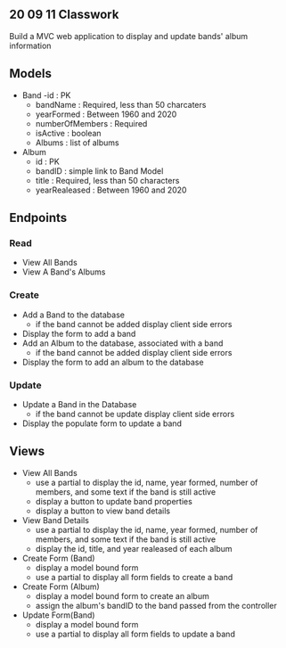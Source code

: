 ## 20 09 11 Classwork

Build a MVC web application to display and update bands' album information

## Models
- Band 
	-id : PK
	- bandName : Required, less than 50 charcaters
	- yearFormed : Between 1960 and 2020
	- numberOfMembers : Required
	- isActive : boolean
	- Albums : list of albums
- Album
	- id : PK
	- bandID : simple link to Band Model
	- title : Required, less than 50 characters
	- yearRealeased : Between 1960 and 2020

## Endpoints
### Read
- View All Bands
- View A Band's Albums

### Create
- Add a Band to the database
  - if the band cannot be added display client side errors
- Display the form to add a band
- Add an Album to the database, associated with a band
  - if the band cannot be added display client side errors
- Display the form to add an album to the database

### Update
- Update a Band in the Database
  - if the band cannot be update display client side errors
- Display the populate form to update a band

## Views
- View All Bands
  - use a partial to display the id, name, year formed, number of members, and some text if the band is still active
  - display a button to update band properties
  - display a button to view band details
- View Band Details
  - use a partial to display the id, name, year formed, number of members, and some text if the band is still active 
  - display the id, title, and year realeased of each album
- Create Form (Band)
  - display a model bound form
  - use a partial to display all form fields to create a band
- Create Form (Album)
  - display a model bound form to create an album
  - assign the album's bandID to the band passed from the controller
- Update Form(Band)
  - display a model bound form
  - use a partial to display all form fields to update a band
